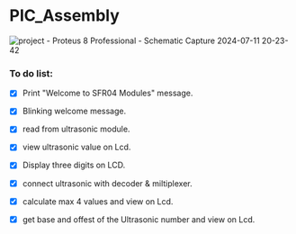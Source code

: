 # PIC_Assembly
![project - Proteus 8 Professional - Schematic Capture 2024-07-11 20-23-42](https://github.com/amroee2/PIC_Assembly/assets/145708497/d7296d34-0596-4d14-8f51-923833d90b83)




### To do list:
- [x] Print "Welcome to SFR04 Modules" message.
- [x] Blinking welcome message.
- [x] read from ultrasonic module.
- [x] view ultrasonic value on Lcd.
- [x] Display three digits on LCD.
- [x] connect ultrasonic with decoder & miltiplexer. 
- [x] calculate max 4 values and view on Lcd.
- [x] get base and offest of the Ultrasonic number and view on Lcd.
 
